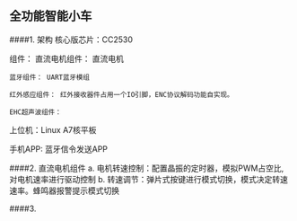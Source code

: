 ## 全功能智能小车
####1. 架构
核心版芯片：CC2530

组件：
    直流电机组件： 直流电机
    
    蓝牙组件： UART蓝牙模组
    
    红外感应组件： 红外接收器件占用一个IO引脚，ENC协议解码功能自实现。
    
    EHC超声波组件：

上位机：Linux A7核平板

手机APP: 蓝牙信令发送APP

####2. 直流电机组件
a. 电机转速控制：配置晶振的定时器，模拟PWM占空比, 对电机速率进行驱动控制
b. 转速调节：弹片式按键进行模式切换，模式决定转速速率。蜂鸣器报警提示模式切换

####3. 

